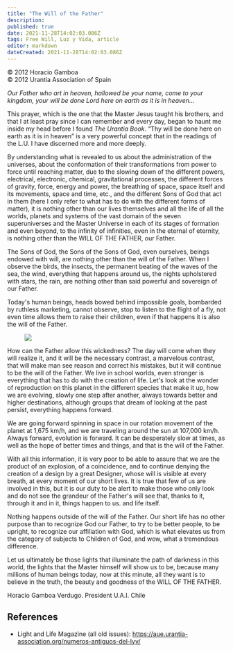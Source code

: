 ```yaml
---
title: "The Will of the Father"
description: 
published: true
date: 2021-11-28T14:02:03.086Z
tags: Free Will, Luz y Vida, article
editor: markdown
dateCreated: 2021-11-28T14:02:03.086Z
---
```


<p class="v-card v-sheet theme--light gray lighten-3 px-2">© 2012 Horacio Gamboa<br>© 2012 Urantia Association of Spain</p>


_Our Father who art in heaven, hallowed be your name, come to your kingdom, your will be done Lord here on earth as it is in heaven..._

This prayer, which is the one that the Master Jesus taught his brothers, and that I at least pray since I can remember and every day, began to haunt me inside my head before I found _The Urantia Book_. “Thy will be done here on earth as it is in heaven” is a very powerful concept that in the readings of the L.U. I have discerned more and more deeply.

By understanding what is revealed to us about the administration of the universes, about the conformation of their transformations from power to force until reaching matter, due to the slowing down of the different powers, electrical, electronic, chemical, gravitational processes, the different forces of gravity, force, energy and power, the breathing of space, space itself and its movements, space and time, etc., and the different Sons of God that act in them (here I only refer to what has to do with the different forms of matter), it is nothing other than our lives themselves and all the life of all the worlds, planets and systems of the vast domain of the seven superuniverses and the Master Universe in each of its stages of formation and even beyond, to the infinity of infinities, even in the eternal of eternity, is nothing other than the WILL OF THE FATHER, our Father.

The Sons of God, the Sons of the Sons of God, even ourselves, beings endowed with will, are nothing other than the will of the Father. When I observe the birds, the insects, the permanent beating of the waves of the sea, the wind, everything that happens around us, the nights upholstered with stars, the rain, are nothing other than said powerful and sovereign of our Father.

Today's human beings, heads bowed behind impossible goals, bombarded by ruthless marketing, cannot observe, stop to listen to the flight of a fly, not even time allows them to raise their children, even if that happens it is also the will of the Father.

<figure id="Figure_1" class="image urantiapedia image-style-align-right">
<img src="/image/article/Luz_y_Vida/LyV31/02.jpg">
</figure>

How can the Father allow this wickedness? The day will come when they will realize it, and it will be the necessary contrast, a marvelous contrast, that will make man see reason and correct his mistakes, but it will continue to be the will of the Father. We live in school worlds, even stronger is everything that has to do with the creation of life. Let's look at the wonder of reproduction on this planet in the different species that make it up, how we are evolving, slowly one step after another, always towards better and higher destinations, although groups that dream of looking at the past persist, everything happens forward.

We are going forward spinning in space in our rotation movement of the planet at 1,675 km/h, and we are traveling around the sun at 107,000 km/h. Always forward, evolution is forward. It can be desperately slow at times, as well as the hope of better times and things, and that is the will of the Father.

With all this information, it is very poor to be able to assure that we are the product of an explosion, of a coincidence, and to continue denying the creation of a design by a great Designer, whose will is visible at every breath, at every moment of our short lives. It is true that few of us are involved in this, but it is our duty to be alert to make those who only look and do not see the grandeur of the Father's will see that, thanks to it, through it and in it, things happen to us. and life itself.

Nothing happens outside of the will of the Father. Our short life has no other purpose than to recognize God our Father, to try to be better people, to be upright, to recognize our affiliation with God, which is what elevates us from the category of subjects to Children of God, and wow, what a tremendous difference.

Let us ultimately be those lights that illuminate the path of darkness in this world, the lights that the Master himself will show us to be, because many millions of human beings today, now at this minute, all they want is to believe in the truth, the beauty and goodness of the WILL OF THE FATHER.

Horacio Gamboa Verdugo. 
President U.A.I. Chile

## References

- Light and Life Magazine (all old issues): https://aue.urantia-association.org/numeros-antiguos-del-lyv/

